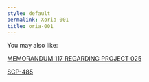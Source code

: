 ```yaml
---
style: default
permalink: Xoria-001
title: oria-001
---
```

You may also like:

[MEMORANDUM 117 REGARDING PROJECT 025](http://scp-wiki.net/oria-025-117)

[SCP-485](http://scp-wiki.net/scp-485)

